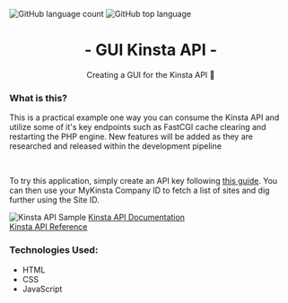 ![GitHub language count](https://img.shields.io/github/languages/count/tokenAPIguy/KinstaAPI-GUI)
![GitHub top language](https://img.shields.io/github/languages/top/tokenAPIguy/KinstaAPI-GUI?color=yellow)

<div>
<h1 align="center">- GUI Kinsta API -</h1> 
<p align="center" font-size="24">Creating a GUI for the Kinsta API 🚀</p>

<h3>What is this?</h3>
<p>This is a practical example one way you can consume the Kinsta API and utilize some of it's key endpoints such as FastCGI cache clearing and restarting the PHP engine. New features will be added as they are researched and released within the development pipeline</p><br />
<p>To try this application, simply create an API key following <a href="https://kinsta.com/docs/kinsta-api-intro/#authentication-and-user-access">this guide</a>. You can then use your MyKinsta Company ID to fetch a list of sites and dig further using the Site ID.</p>

![Kinsta API Sample](https://github.com/tokenAPIguy/KinstaAPI-GUI/assets/77429039/852fa38f-9db1-48c5-aede-2cacc0f6d2d8)
<a href="https://kinsta.com/docs/kinsta-api-intro/">Kinsta API Documentation</a>
  <br />
<a href="https://api-docs.kinsta.com/#section/Introduction">Kinsta API Reference</a>

<h3>Technologies Used:</h3>
<ul>
  <li>
   HTML
  </li>
  <li>
   CSS
  </li>
  <li>
   JavaScript
  </li>
</ul>
